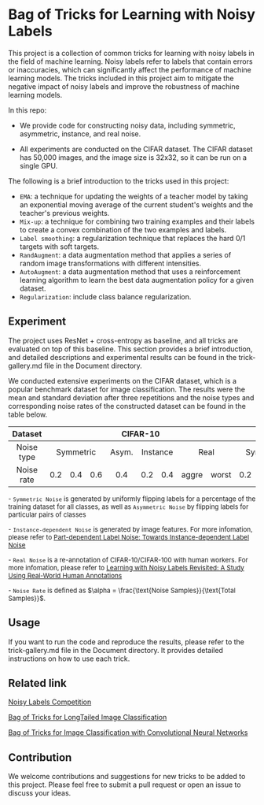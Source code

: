 # Bag of Tricks for Learning with Noisy Labels

This project is a collection of common tricks for learning with noisy labels in the field of machine learning. Noisy labels refer to labels that contain errors or inaccuracies, which can significantly affect the performance of machine learning models. The tricks included in this project aim to mitigate the negative impact of noisy labels and improve the robustness of machine learning models.

In this repo:

- We provide code for constructing noisy data, including symmetric, asymmetric, instance, and real noise.

- All experiments are conducted on the CIFAR dataset. The CIFAR dataset has 50,000 images, and the image size is 32x32, so it can be run on a single GPU.


The following is a brief introduction to the tricks used in this project:

- `EMA`: a technique for updating the weights of a teacher model by taking an exponential moving average of the current student's weights and the teacher's previous weights.
- `Mix-up`: a technique for combining two training examples and their labels to create a convex combination of the two examples and labels.
- `Label smoothing`: a regularization technique that replaces the hard 0/1 targets with soft targets.
- `RandAugment`: a data augmentation method that applies a series of random image transformations with different intensities.
- `AutoAugment`: a data augmentation method that uses a reinforcement learning algorithm to learn the best data augmentation policy for a given dataset.
- `Regularization`: include class balance regularization.


## Experiment

The project uses ResNet + cross-entropy as baseline, and all tricks are evaluated on top of this baseline. This section provides a brief introduction, and detailed descriptions and experimental results can be found in the trick-gallery.md file in the Document directory.

We conducted extensive experiments on the CIFAR dataset, which is a popular benchmark dataset for image classification. The results were the mean and standard deviation after three repetitions and the noise types and corresponding noise rates of the constructed dataset can be found in the table below. 

<table class="tg">
<thead>
  <tr>
    <th  align="center" class="tg-baqh">Dataset</th>
    <th  align="center" class="tg-baqh" colspan="8">CIFAR-10</th>
    <th  align="center" class="tg-baqh" colspan="7">CIFAR-100</th>
  </tr>
</thead>
<tbody>
  <tr>
    <td  align="center" class="tg-baqh">Noise type</td>
    <td  align="center" class="tg-baqh" colspan="3">Symmetric</td>
    <td  align="center" class="tg-baqh">Asym.</td>
    <td  align="center" class="tg-baqh" colspan="2">Instance</td>
    <td  align="center" class="tg-baqh" colspan="2">Real</td>
    <td  align="center" class="tg-baqh" colspan="3">Symmetric</td>
    <td  align="center" class="tg-baqh">Asym.</td>
    <td  align="center" class="tg-baqh" colspan="2">Instance</td>
    <td  align="center" class="tg-baqh">Real</td>
  </tr>
  <tr>
    <td  align="center" class="tg-baqh">Noise rate</td>
    <td  align="center" class="tg-baqh">0.2</td>
    <td  align="center" class="tg-baqh">0.4</td>
    <td  align="center" class="tg-baqh">0.6</td>
    <td  align="center" class="tg-baqh">0.4</td>
    <td  align="center" class="tg-baqh">0.2</td>
    <td  align="center" class="tg-baqh">0.4</td>
    <td  align="center" class="tg-baqh">aggre</td>
    <td  align="center" class="tg-baqh">worst</td>
    <td  align="center" class="tg-baqh">0.2</td>
    <td  align="center" class="tg-baqh">0.4</td>
    <td  align="center" class="tg-baqh">0.6</td>
    <td  align="center" class="tg-baqh">0.4</td>
    <td  align="center" class="tg-baqh">0.2</td>
    <td  align="center" class="tg-baqh">0.4</td>
    <td  align="center" class="tg-baqh">noisy100</td>
  </tr>
</tbody>
</table>



<font size=2> -  `Symmetric Noise` is generated by uniformly flipping labels for a percentage of the training dataset for all classes, as well as `Asymmetric Noise` by flipping labels for
particular pairs of classes</font>

<font size=2> -  `Instance-dependent Noise` is generated by image features. For more infomation, please refer to [Part-dependent Label Noise: Towards Instance-dependent Label Noise](https://proceedings.neurips.cc/paper/2020/hash/5607fe8879e4fd269e88387e8cb30b7e-Abstract.html)</font>

<font size=2> -  `Real Noise` is a re-annotation of CIFAR-10/CIFAR-100 with human workers. For more infomation, please refer to [Learning with Noisy Labels Revisited: A Study Using Real-World Human Annotations](https://arxiv.org/abs/2110.12088)</font>

<font size=2> -  `Noise Rate` is defined as $\alpha = \frac{\text{Noise Samples}}{\text{Total Samples}}$.</font>


## Usage

If you want to run the code and reproduce the results, please refer to the trick-gallery.md file in the Document directory. It provides detailed instructions on how to use each trick.

## Related link

[Noisy Labels Competition](http://competition.noisylabels.com/)

[Bag of Tricks for LongTailed Image Classification](https://github.com/zhangyongshun/BagofTricks-LT)

[Bag of Tricks for Image Classification with Convolutional Neural Networks](https://github.com/weiaicunzai/Bag_of_Tricks_for_Image_Classification_with_Convolutional_Neural_Networks)

## Contribution

We welcome contributions and suggestions for new tricks to be added to this project. Please feel free to submit a pull request or open an issue to discuss your ideas.
